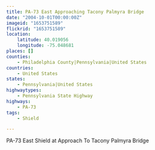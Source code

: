 ```yaml
---
title: PA-73 East Approaching Tacony Palmyra Bridge
date: "2004-10-01T00:00:00Z"
imageid: "1653751589"
flickrid: "1653751589"
location:
    latitude: 40.019056
    longitude: -75.048681
places: []
counties:
    - Philadelphia County|Pennsylvania|United States
countries:
    - United States
states:
    - Pennsylvania|United States
highwaytypes:
    - Pennsylvania State Highway
highways:
    - PA-73
tags:
    - Shield

---
```

PA-73 East Shield at Approach To Tacony Palmyra Bridge